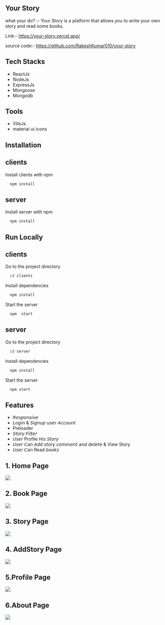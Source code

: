 
## Your Story
what your do?
:- Your Story is a platform that allows you to write your own story and read some books.

Link:-
https://your-story.vercel.app/

source  code:-
https://github.com/RakeshKumar010/your-story

## Tech Stacks

* ReactJs
* NodeJs
* ExpressJs
* Mongoose
* Mongodb

## Tools
* ViteJs
* material ui icons
## Installation
## clients
Install clients with npm

```bash
  npm install 
```
## server
Install server with npm

```bash
  npm install 
```


## Run Locally
## clients

Go to the project directory

```bash
  cd clients
```

Install dependencies

```bash
  npm install
```

Start the server

```bash
  npm  start
```

## server
Go to the project directory

```bash
  cd server
```

Install dependencies

```bash
  npm install
```

Start the server

```bash
  npm start
````

## Features

- 𝘙𝘦𝘴𝘱𝘰𝘯𝘴𝘪𝘷𝘦
- 𝘓𝘰𝘨𝘪𝘯 & 𝘚𝘪𝘨𝘯𝘶𝘱 𝘶𝘴𝘦𝘳 𝘈𝘤𝘤𝘰𝘶𝘯𝘵
- Preloader
- 𝘚𝘵𝘰𝘳𝘺 𝘍𝘪𝘭𝘵𝘦𝘳 
- 𝘜𝘴𝘦𝘳 Profile 𝘏𝘪𝘴 𝘚𝘵𝘰𝘳𝘺
- 𝘜𝘴𝘦𝘳 𝘊𝘢𝘯 𝘈𝘥𝘥 𝘴𝘵𝘰𝘳𝘺 𝘤𝘰𝘮𝘮𝘦𝘯𝘵 𝘢𝘯𝘥 𝘥𝘦𝘭𝘦𝘵𝘦 & View Story
- 𝘜𝘴𝘦𝘳 𝘊𝘢𝘯 Read 𝘣𝘰𝘰𝘬𝘴


## 1. Home Page

<img src="client/src/assets/landing_page.jpg" />

<br/>

## 2. Book Page

<img src="client/src/assets/bookpage.jpg" />

<br/>

## 3. Story Page

<img src="client/src/assets/storypage.jpg">

<br/>

## 4. AddStory Page

<img src="client/src/assets/sharestorypage.jpg">

<br/>


## 5.Profile Page

<img src="client/src/assets/profilepage.jpg">

<br/>


## 6.About Page

<img src="client/src/assets/aboutpage.jpg">

<br/>




